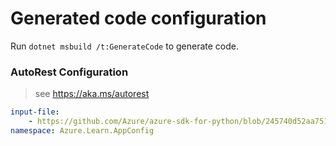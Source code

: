 # Generated code configuration

Run `dotnet msbuild /t:GenerateCode` to generate code.

### AutoRest Configuration
> see https://aka.ms/autorest

``` yaml
input-file:
    - https://github.com/Azure/azure-sdk-for-python/blob/245740d52aa75129040bfa412391c4b62592499d/sdk/api-learn/implementation-tutorial/swagger/appconfiguration.json
namespace: Azure.Learn.AppConfig
```
